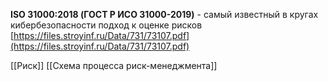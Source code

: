 **ISO 31000:2018 (ГОСТ Р ИСО 31000-2019)** - самый известный в кругах кибербезопасности подход к оценке рисков [https://files.stroyinf.ru/Data/731/73107.pdf](https://files.stroyinf.ru/Data/731/73107.pdf)


[[Риск]]
[[Схема процесса риск-менеджмента]]

